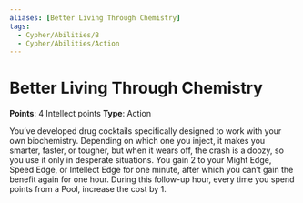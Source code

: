 ```yaml
---
aliases: [Better Living Through Chemistry]
tags:
  - Cypher/Abilities/B
  - Cypher/Abilities/Action
---
```


# Better Living Through Chemistry

**Points**: 4 Intellect points
**Type**: Action

You’ve developed drug cocktails specifically designed to work with your own biochemistry. Depending on which one you inject, it makes you smarter, faster, or tougher, but when it wears off, the crash is a doozy, so you use it only in desperate situations. You gain 2 to your Might Edge, Speed Edge, or Intellect Edge for one minute, after which you can’t gain the benefit again for one hour. During this follow-up hour, every time you spend points from a Pool, increase the cost by 1.
